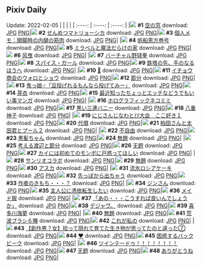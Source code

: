 ## Pixiv Daily
Update: 2022-02-05
|      |      |      |
| :----: | :----: | :----: |
|![](https://pixiv.microyu.workers.dev/c/240x480/img-master/img/2022/02/03/00/46/03/95960012_p0_master1200.jpg) **#1** [空の窓](https://www.pixiv.net/artworks/95960012) download: [JPG](https://pixiv.microyu.workers.dev/img-original/img/2022/02/03/00/46/03/95960012_p0.jpg) [PNG](https://pixiv.microyu.workers.dev/img-original/img/2022/02/03/00/46/03/95960012_p0.png)|![](https://pixiv.microyu.workers.dev/c/240x480/img-master/img/2022/02/03/21/36/38/95977392_p0_master1200.jpg) **#2** [せんめつマトリョーシカ](https://www.pixiv.net/artworks/95977392) download: [JPG](https://pixiv.microyu.workers.dev/img-original/img/2022/02/03/21/36/38/95977392_p0.jpg) [PNG](https://pixiv.microyu.workers.dev/img-original/img/2022/02/03/21/36/38/95977392_p0.png)|![](https://pixiv.microyu.workers.dev/c/240x480/img-master/img/2022/02/03/09/00/05/95965149_p0_master1200.jpg) **#3** [個人メモ：開脚時の内腿の筋肉](https://www.pixiv.net/artworks/95965149) download: [JPG](https://pixiv.microyu.workers.dev/img-original/img/2022/02/03/09/00/05/95965149_p0.jpg) [PNG](https://pixiv.microyu.workers.dev/img-original/img/2022/02/03/09/00/05/95965149_p0.png)|
|![](https://pixiv.microyu.workers.dev/c/240x480/img-master/img/2022/02/03/07/30/00/95964367_p0_master1200.jpg) **#4** [帆船恵方巻号](https://www.pixiv.net/artworks/95964367) download: [JPG](https://pixiv.microyu.workers.dev/img-original/img/2022/02/03/07/30/00/95964367_p0.jpg) [PNG](https://pixiv.microyu.workers.dev/img-original/img/2022/02/03/07/30/00/95964367_p0.png)|![](https://pixiv.microyu.workers.dev/c/240x480/img-master/img/2022/02/04/17/59/32/95994879_p0_master1200.jpg) **#5** [ミラベルと魔法だらけの家](https://www.pixiv.net/artworks/95994879) download: [JPG](https://pixiv.microyu.workers.dev/img-original/img/2022/02/04/17/59/32/95994879_p0.jpg) [PNG](https://pixiv.microyu.workers.dev/img-original/img/2022/02/04/17/59/32/95994879_p0.png)|![](https://pixiv.microyu.workers.dev/c/240x480/img-master/img/2022/02/04/00/00/06/95981713_p0_master1200.jpg) **#6** [风曳](https://www.pixiv.net/artworks/95981713) download: [JPG](https://pixiv.microyu.workers.dev/img-original/img/2022/02/04/00/00/06/95981713_p0.jpg) [PNG](https://pixiv.microyu.workers.dev/img-original/img/2022/02/04/00/00/06/95981713_p0.png)|
|![](https://pixiv.microyu.workers.dev/c/240x480/img-master/img/2022/02/03/00/21/23/95959375_p0_master1200.jpg) **#7** [バーチャル野球拳](https://www.pixiv.net/artworks/95959375) download: [JPG](https://pixiv.microyu.workers.dev/img-original/img/2022/02/03/00/21/23/95959375_p0.jpg) [PNG](https://pixiv.microyu.workers.dev/img-original/img/2022/02/03/00/21/23/95959375_p0.png)|![](https://pixiv.microyu.workers.dev/c/240x480/img-master/img/2022/02/04/00/19/33/95982460_p0_master1200.jpg) **#8** [スパイス・ガール](https://www.pixiv.net/artworks/95982460) download: [JPG](https://pixiv.microyu.workers.dev/img-original/img/2022/02/04/00/19/33/95982460_p0.jpg) [PNG](https://pixiv.microyu.workers.dev/img-original/img/2022/02/04/00/19/33/95982460_p0.png)|![](https://pixiv.microyu.workers.dev/c/240x480/img-master/img/2022/02/04/22/54/53/95981667_p0_master1200.jpg) **#9** [鉄塔の先、手のなるほうへ](https://www.pixiv.net/artworks/95981667) download: [JPG](https://pixiv.microyu.workers.dev/img-original/img/2022/02/04/22/54/53/95981667_p0.jpg) [PNG](https://pixiv.microyu.workers.dev/img-original/img/2022/02/04/22/54/53/95981667_p0.png)|
|![](https://pixiv.microyu.workers.dev/c/240x480/img-master/img/2022/02/03/06/23/16/95963821_p0_master1200.jpg) **#10** [🌸](https://www.pixiv.net/artworks/95963821) download: [JPG](https://pixiv.microyu.workers.dev/img-original/img/2022/02/03/06/23/16/95963821_p0.jpg) [PNG](https://pixiv.microyu.workers.dev/img-original/img/2022/02/03/06/23/16/95963821_p0.png)|![](https://pixiv.microyu.workers.dev/c/240x480/img-master/img/2022/02/03/01/50/53/95961306_p0_master1200.jpg) **#11** [イチョウ商会のウォロとショウ](https://www.pixiv.net/artworks/95961306) download: [JPG](https://pixiv.microyu.workers.dev/img-original/img/2022/02/03/01/50/53/95961306_p0.jpg) [PNG](https://pixiv.microyu.workers.dev/img-original/img/2022/02/03/01/50/53/95961306_p0.png)|![](https://pixiv.microyu.workers.dev/c/240x480/img-master/img/2022/02/03/20/30/01/95975547_p0_master1200.jpg) **#12** [節分](https://www.pixiv.net/artworks/95975547) download: [JPG](https://pixiv.microyu.workers.dev/img-original/img/2022/02/03/20/30/01/95975547_p0.jpg) [PNG](https://pixiv.microyu.workers.dev/img-original/img/2022/02/03/20/30/01/95975547_p0.png)|
|![](https://pixiv.microyu.workers.dev/c/240x480/img-master/img/2022/02/04/12/00/01/95990095_p0_master1200.jpg) **#13** [鬼っ娘♂「豆投げれるもんなら投げてみー」](https://www.pixiv.net/artworks/95990095) download: [JPG](https://pixiv.microyu.workers.dev/img-original/img/2022/02/04/12/00/01/95990095_p0.jpg) [PNG](https://pixiv.microyu.workers.dev/img-original/img/2022/02/04/12/00/01/95990095_p0.png)|![](https://pixiv.microyu.workers.dev/c/240x480/img-master/img/2022/02/03/12/58/28/95967534_p0_master1200.jpg) **#14** [芽衣](https://www.pixiv.net/artworks/95967534) download: [JPG](https://pixiv.microyu.workers.dev/img-original/img/2022/02/03/12/58/28/95967534_p0.jpg) [PNG](https://pixiv.microyu.workers.dev/img-original/img/2022/02/03/12/58/28/95967534_p0.png)|![](https://pixiv.microyu.workers.dev/c/240x480/img-master/img/2022/02/03/19/29/40/95974115_p0_master1200.jpg) **#15** [最近知ったちょっとエッチなどうでもいい事マンガ](https://www.pixiv.net/artworks/95974115) download: [JPG](https://pixiv.microyu.workers.dev/img-original/img/2022/02/03/19/29/40/95974115_p0.jpg) [PNG](https://pixiv.microyu.workers.dev/img-original/img/2022/02/03/19/29/40/95974115_p0.png)|
|![](https://pixiv.microyu.workers.dev/c/240x480/img-master/img/2022/02/04/00/00/01/95981669_p0_master1200.jpg) **#16** [ホログラフィックネコミミ](https://www.pixiv.net/artworks/95981669) download: [JPG](https://pixiv.microyu.workers.dev/img-original/img/2022/02/04/00/00/01/95981669_p0.jpg) [PNG](https://pixiv.microyu.workers.dev/img-original/img/2022/02/04/00/00/01/95981669_p0.png)|![](https://pixiv.microyu.workers.dev/c/240x480/img-master/img/2022/02/03/17/27/07/95971605_p0_master1200.jpg) **#17** [黒い三連バニー](https://www.pixiv.net/artworks/95971605) download: [JPG](https://pixiv.microyu.workers.dev/img-original/img/2022/02/03/17/27/07/95971605_p0.jpg) [PNG](https://pixiv.microyu.workers.dev/img-original/img/2022/02/03/17/27/07/95971605_p0.png)|![](https://pixiv.microyu.workers.dev/c/240x480/img-master/img/2022/02/03/20/02/33/95974860_p0_master1200.jpg) **#18** [八重神子](https://www.pixiv.net/artworks/95974860) download: [JPG](https://pixiv.microyu.workers.dev/img-original/img/2022/02/03/20/02/33/95974860_p0.jpg) [PNG](https://pixiv.microyu.workers.dev/img-original/img/2022/02/03/20/02/33/95974860_p0.png)|
|![](https://pixiv.microyu.workers.dev/c/240x480/img-master/img/2022/02/03/12/08/35/95967122_p0_master1200.jpg) **#19** [にじさんじなわとび大会　ここ好き１](https://www.pixiv.net/artworks/95967122) download: [JPG](https://pixiv.microyu.workers.dev/img-original/img/2022/02/03/12/08/35/95967122_p0.jpg) [PNG](https://pixiv.microyu.workers.dev/img-original/img/2022/02/03/12/08/35/95967122_p0.png)|![](https://pixiv.microyu.workers.dev/c/240x480/img-master/img/2022/02/04/00/00/09/95981735_p0_master1200.jpg) **#20** [代償](https://www.pixiv.net/artworks/95981735) download: [JPG](https://pixiv.microyu.workers.dev/img-original/img/2022/02/04/00/00/09/95981735_p0.jpg) [PNG](https://pixiv.microyu.workers.dev/img-original/img/2022/02/04/00/00/09/95981735_p0.png)|![](https://pixiv.microyu.workers.dev/c/240x480/img-master/img/2022/02/04/17/17/03/95994180_p0_master1200.jpg) **#21** [柏田さんと太田君とプール２](https://www.pixiv.net/artworks/95994180) download: [JPG](https://pixiv.microyu.workers.dev/img-original/img/2022/02/04/17/17/03/95994180_p0.jpg) [PNG](https://pixiv.microyu.workers.dev/img-original/img/2022/02/04/17/17/03/95994180_p0.png)|
|![](https://pixiv.microyu.workers.dev/c/240x480/img-master/img/2022/02/03/17/57/34/95972142_p0_master1200.jpg) **#22** [不自由](https://www.pixiv.net/artworks/95972142) download: [JPG](https://pixiv.microyu.workers.dev/img-original/img/2022/02/03/17/57/34/95972142_p0.jpg) [PNG](https://pixiv.microyu.workers.dev/img-original/img/2022/02/03/17/57/34/95972142_p0.png)|![](https://pixiv.microyu.workers.dev/c/240x480/img-master/img/2022/02/04/00/00/07/95981722_p0_master1200.jpg) **#23** [黒髪ちゃん](https://www.pixiv.net/artworks/95981722) download: [JPG](https://pixiv.microyu.workers.dev/img-original/img/2022/02/04/00/00/07/95981722_p0.jpg) [PNG](https://pixiv.microyu.workers.dev/img-original/img/2022/02/04/00/00/07/95981722_p0.png)|![](https://pixiv.microyu.workers.dev/c/240x480/img-master/img/2022/02/04/21/50/27/96000202_p0_master1200.jpg) **#24** [無題](https://www.pixiv.net/artworks/96000202) download: [JPG](https://pixiv.microyu.workers.dev/img-original/img/2022/02/04/21/50/27/96000202_p0.jpg) [PNG](https://pixiv.microyu.workers.dev/img-original/img/2022/02/04/21/50/27/96000202_p0.png)|
|![](https://pixiv.microyu.workers.dev/c/240x480/img-master/img/2022/02/03/21/19/40/95976899_p0_master1200.jpg) **#25** [考える渡辺と節分](https://www.pixiv.net/artworks/95976899) download: [JPG](https://pixiv.microyu.workers.dev/img-original/img/2022/02/03/21/19/40/95976899_p0.jpg) [PNG](https://pixiv.microyu.workers.dev/img-original/img/2022/02/03/21/19/40/95976899_p0.png)|![](https://pixiv.microyu.workers.dev/c/240x480/img-master/img/2022/02/04/01/48/21/95984369_p0_master1200.jpg) **#26** [无题](https://www.pixiv.net/artworks/95984369) download: [JPG](https://pixiv.microyu.workers.dev/img-original/img/2022/02/04/01/48/21/95984369_p0.jpg) [PNG](https://pixiv.microyu.workers.dev/img-original/img/2022/02/04/01/48/21/95984369_p0.png)|![](https://pixiv.microyu.workers.dev/c/240x480/img-master/img/2022/02/03/07/00/02/95964108_p0_master1200.jpg) **#27** [カイには初めてのモンボに戸惑ってほしい](https://www.pixiv.net/artworks/95964108) download: [JPG](https://pixiv.microyu.workers.dev/img-original/img/2022/02/03/07/00/02/95964108_p0.jpg) [PNG](https://pixiv.microyu.workers.dev/img-original/img/2022/02/03/07/00/02/95964108_p0.png)|
|![](https://pixiv.microyu.workers.dev/c/240x480/img-master/img/2022/02/04/00/36/20/95982613_p0_master1200.jpg) **#28** [サンリオコラボ](https://www.pixiv.net/artworks/95982613) download: [JPG](https://pixiv.microyu.workers.dev/img-original/img/2022/02/04/00/36/20/95982613_p0.jpg) [PNG](https://pixiv.microyu.workers.dev/img-original/img/2022/02/04/00/36/20/95982613_p0.png)|![](https://pixiv.microyu.workers.dev/c/240x480/img-master/img/2022/02/03/21/48/30/95977709_p0_master1200.jpg) **#29** [無題](https://www.pixiv.net/artworks/95977709) download: [JPG](https://pixiv.microyu.workers.dev/img-original/img/2022/02/03/21/48/30/95977709_p0.jpg) [PNG](https://pixiv.microyu.workers.dev/img-original/img/2022/02/03/21/48/30/95977709_p0.png)|![](https://pixiv.microyu.workers.dev/c/240x480/img-master/img/2022/02/04/19/45/17/95997076_p0_master1200.jpg) **#30** [アスカ](https://www.pixiv.net/artworks/95997076) download: [JPG](https://pixiv.microyu.workers.dev/img-original/img/2022/02/04/19/45/17/95997076_p0.jpg) [PNG](https://pixiv.microyu.workers.dev/img-original/img/2022/02/04/19/45/17/95997076_p0.png)|
|![](https://pixiv.microyu.workers.dev/c/240x480/img-master/img/2022/02/04/20/30/01/95998170_p0_master1200.jpg) **#31** [流氷ロシアケーキ](https://www.pixiv.net/artworks/95998170) download: [JPG](https://pixiv.microyu.workers.dev/img-original/img/2022/02/04/20/30/01/95998170_p0.jpg) [PNG](https://pixiv.microyu.workers.dev/img-original/img/2022/02/04/20/30/01/95998170_p0.png)|![](https://pixiv.microyu.workers.dev/c/240x480/img-master/img/2022/02/03/18/14/10/95972526_p0_master1200.jpg) **#32** [先っぽから出ちゃう](https://www.pixiv.net/artworks/95972526) download: [JPG](https://pixiv.microyu.workers.dev/img-original/img/2022/02/03/18/14/10/95972526_p0.jpg) [PNG](https://pixiv.microyu.workers.dev/img-original/img/2022/02/03/18/14/10/95972526_p0.png)|![](https://pixiv.microyu.workers.dev/c/240x480/img-master/img/2022/02/03/19/42/13/95974376_p0_master1200.jpg) **#33** [作者のきもち・・・？](https://www.pixiv.net/artworks/95974376) download: [JPG](https://pixiv.microyu.workers.dev/img-original/img/2022/02/03/19/42/13/95974376_p0.jpg) [PNG](https://pixiv.microyu.workers.dev/img-original/img/2022/02/03/19/42/13/95974376_p0.png)|
|![](https://pixiv.microyu.workers.dev/c/240x480/img-master/img/2022/02/03/09/16/07/95965291_p0_master1200.jpg) **#34** [ジンさん](https://www.pixiv.net/artworks/95965291) download: [JPG](https://pixiv.microyu.workers.dev/img-original/img/2022/02/03/09/16/07/95965291_p0.jpg) [PNG](https://pixiv.microyu.workers.dev/img-original/img/2022/02/03/09/16/07/95965291_p0.png)|![](https://pixiv.microyu.workers.dev/c/240x480/img-master/img/2022/02/03/00/11/01/95959044_p0_master1200.jpg) **#35** [主人公に憑依転生したい](https://www.pixiv.net/artworks/95959044) download: [JPG](https://pixiv.microyu.workers.dev/img-original/img/2022/02/03/00/11/01/95959044_p0.jpg) [PNG](https://pixiv.microyu.workers.dev/img-original/img/2022/02/03/00/11/01/95959044_p0.png)|![](https://pixiv.microyu.workers.dev/c/240x480/img-master/img/2022/02/03/02/37/57/95961930_p0_master1200.jpg) **#36** [メイド服](https://www.pixiv.net/artworks/95961930) download: [JPG](https://pixiv.microyu.workers.dev/img-original/img/2022/02/03/02/37/57/95961930_p0.jpg) [PNG](https://pixiv.microyu.workers.dev/img-original/img/2022/02/03/02/37/57/95961930_p0.png)|
|![](https://pixiv.microyu.workers.dev/c/240x480/img-master/img/2022/02/03/00/00/05/95958469_p0_master1200.jpg) **#37** [「あの・・・こうすれば良いんでしょうか」](https://www.pixiv.net/artworks/95958469) download: [JPG](https://pixiv.microyu.workers.dev/img-original/img/2022/02/03/00/00/05/95958469_p0.jpg) [PNG](https://pixiv.microyu.workers.dev/img-original/img/2022/02/03/00/00/05/95958469_p0.png)|![](https://pixiv.microyu.workers.dev/c/240x480/img-master/img/2022/02/03/18/33/41/95972911_p0_master1200.jpg) **#38** [デジャヴ。](https://www.pixiv.net/artworks/95972911) download: [JPG](https://pixiv.microyu.workers.dev/img-original/img/2022/02/03/18/33/41/95972911_p0.jpg) [PNG](https://pixiv.microyu.workers.dev/img-original/img/2022/02/03/18/33/41/95972911_p0.png)|![](https://pixiv.microyu.workers.dev/c/240x480/img-master/img/2022/02/03/16/15/18/95970418_p0_master1200.jpg) **#39** [喜多川海夢](https://www.pixiv.net/artworks/95970418) download: [JPG](https://pixiv.microyu.workers.dev/img-original/img/2022/02/03/16/15/18/95970418_p0.jpg) [PNG](https://pixiv.microyu.workers.dev/img-original/img/2022/02/03/16/15/18/95970418_p0.png)|
|![](https://pixiv.microyu.workers.dev/c/240x480/img-master/img/2022/02/03/17/11/53/95971327_p0_master1200.jpg) **#40** [無題](https://www.pixiv.net/artworks/95971327) download: [JPG](https://pixiv.microyu.workers.dev/img-original/img/2022/02/03/17/11/53/95971327_p0.jpg) [PNG](https://pixiv.microyu.workers.dev/img-original/img/2022/02/03/17/11/53/95971327_p0.png)|![](https://pixiv.microyu.workers.dev/c/240x480/img-master/img/2022/02/03/10/00/02/95965714_p0_master1200.jpg) **#41** [荒波ブラシ６種](https://www.pixiv.net/artworks/95965714) download: [JPG](https://pixiv.microyu.workers.dev/img-original/img/2022/02/03/10/00/02/95965714_p0.jpg) [PNG](https://pixiv.microyu.workers.dev/img-original/img/2022/02/03/10/00/02/95965714_p0.png)|![](https://pixiv.microyu.workers.dev/c/240x480/img-master/img/2022/02/03/01/07/55/95960519_p0_master1200.jpg) **#42** [これが私の](https://www.pixiv.net/artworks/95960519) download: [JPG](https://pixiv.microyu.workers.dev/img-original/img/2022/02/03/01/07/55/95960519_p0.jpg) [PNG](https://pixiv.microyu.workers.dev/img-original/img/2022/02/03/01/07/55/95960519_p0.png)|
|![](https://pixiv.microyu.workers.dev/c/240x480/img-master/img/2022/02/04/23/19/14/96002652_p0_master1200.jpg) **#43** [【創作男？女】拾って隠れて育てた生き物が思ってたのと違った⑦](https://www.pixiv.net/artworks/96002652) download: [JPG](https://pixiv.microyu.workers.dev/img-original/img/2022/02/04/23/19/14/96002652_p0.jpg) [PNG](https://pixiv.microyu.workers.dev/img-original/img/2022/02/04/23/19/14/96002652_p0.png)|![](https://pixiv.microyu.workers.dev/c/240x480/img-master/img/2022/02/03/00/00/02/95958438_p0_master1200.jpg) **#44** [❤](https://www.pixiv.net/artworks/95958438) download: [JPG](https://pixiv.microyu.workers.dev/img-original/img/2022/02/03/00/00/02/95958438_p0.jpg) [PNG](https://pixiv.microyu.workers.dev/img-original/img/2022/02/03/00/00/02/95958438_p0.png)|![](https://pixiv.microyu.workers.dev/c/240x480/img-master/img/2022/02/03/11/05/48/95966338_p0_master1200.jpg) **#45** [困惑するバックビーク](https://www.pixiv.net/artworks/95966338) download: [JPG](https://pixiv.microyu.workers.dev/img-original/img/2022/02/03/11/05/48/95966338_p0.jpg) [PNG](https://pixiv.microyu.workers.dev/img-original/img/2022/02/03/11/05/48/95966338_p0.png)|
|![](https://pixiv.microyu.workers.dev/c/240x480/img-master/img/2022/02/03/00/48/16/95960070_p0_master1200.jpg) **#46** [ツインテードゥ！！！！！！！！](https://www.pixiv.net/artworks/95960070) download: [JPG](https://pixiv.microyu.workers.dev/img-original/img/2022/02/03/00/48/16/95960070_p0.jpg) [PNG](https://pixiv.microyu.workers.dev/img-original/img/2022/02/03/00/48/16/95960070_p0.png)|![](https://pixiv.microyu.workers.dev/c/240x480/img-master/img/2022/02/03/11/56/27/95966933_p0_master1200.jpg) **#47** [无题](https://www.pixiv.net/artworks/95966933) download: [JPG](https://pixiv.microyu.workers.dev/img-original/img/2022/02/03/11/56/27/95966933_p0.jpg) [PNG](https://pixiv.microyu.workers.dev/img-original/img/2022/02/03/11/56/27/95966933_p0.png)|![](https://pixiv.microyu.workers.dev/c/240x480/img-master/img/2022/02/04/12/00/01/95990102_p0_master1200.jpg) **#48** [ありがとうね](https://www.pixiv.net/artworks/95990102) download: [JPG](https://pixiv.microyu.workers.dev/img-original/img/2022/02/04/12/00/01/95990102_p0.jpg) [PNG](https://pixiv.microyu.workers.dev/img-original/img/2022/02/04/12/00/01/95990102_p0.png)|

